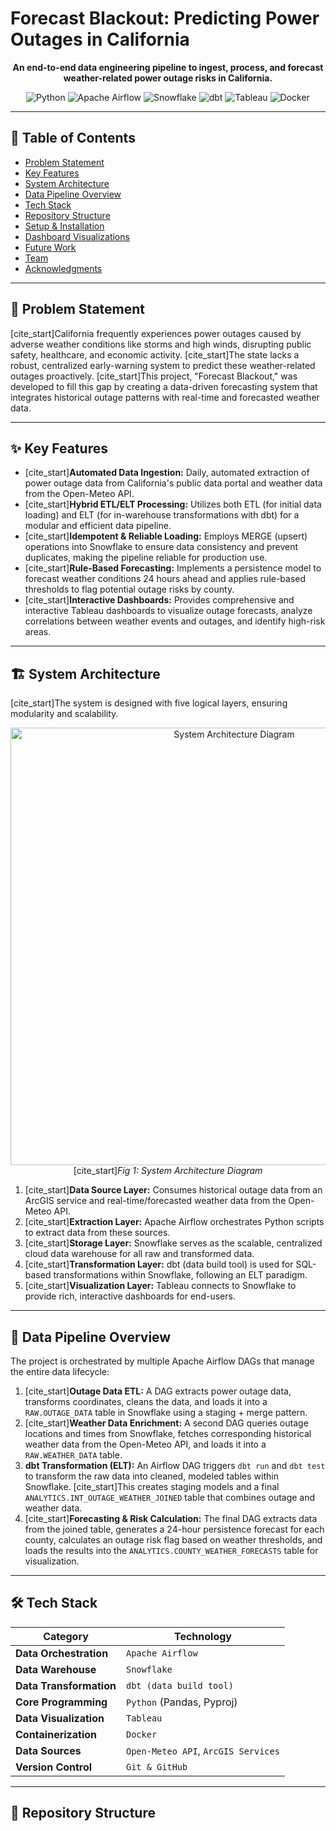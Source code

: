 # Forecast Blackout: Predicting Power Outages in California

<div align="center">
  </div>

<p align="center">
  <strong>An end-to-end data engineering pipeline to ingest, process, and forecast weather-related power outage risks in California.</strong>
</p>

<p align="center">
  <img src="https://img.shields.io/badge/Python-3776AB?style=for-the-badge&logo=python&logoColor=white" alt="Python"/>
  <img src="https://img.shields.io/badge/Apache%20Airflow-017CEE?style=for-the-badge&logo=apacheairflow&logoColor=white" alt="Apache Airflow"/>
  <img src="https://img.shields.io/badge/Snowflake-29B5E8?style=for-the-badge&logo=snowflake&logoColor=white" alt="Snowflake"/>
  <img src="https://img.shields.io/badge/dbt-FF694B?style=for-the-badge&logo=dbt&logoColor=white" alt="dbt"/>
  <img src="https://img.shields.io/badge/Tableau-E97627?style=for-the-badge&logo=tableau&logoColor=white" alt="Tableau"/>
  <img src="https://img.shields.io/badge/Docker-2496ED?style=for-the-badge&logo=docker&logoColor=white" alt="Docker"/>
</p>

---

## 📖 Table of Contents

- [Problem Statement](#-problem-statement)
- [Key Features](#-key-features)
- [System Architecture](#-system-architecture)
- [Data Pipeline Overview](#-data-pipeline-overview)
- [Tech Stack](#-tech-stack)
- [Repository Structure](#-repository-structure)
- [Setup & Installation](#-setup--installation)
- [Dashboard Visualizations](#-dashboard-visualizations)
- [Future Work](#-future-work)
- [Team](#-team)
- [Acknowledgments](#-acknowledgments)

---

## 🎯 Problem Statement

[cite_start]California frequently experiences power outages caused by adverse weather conditions like storms and high winds, disrupting public safety, healthcare, and economic activity. [cite_start]The state lacks a robust, centralized early-warning system to predict these weather-related outages proactively. [cite_start]This project, "Forecast Blackout," was developed to fill this gap by creating a data-driven forecasting system that integrates historical outage patterns with real-time and forecasted weather data.

---

## ✨ Key Features

- [cite_start]**Automated Data Ingestion:** Daily, automated extraction of power outage data from California's public data portal and weather data from the Open-Meteo API.
- [cite_start]**Hybrid ETL/ELT Processing:** Utilizes both ETL (for initial data loading) and ELT (for in-warehouse transformations with dbt) for a modular and efficient data pipeline.
- [cite_start]**Idempotent & Reliable Loading:** Employs MERGE (upsert) operations into Snowflake to ensure data consistency and prevent duplicates, making the pipeline reliable for production use.
- [cite_start]**Rule-Based Forecasting:** Implements a persistence model to forecast weather conditions 24 hours ahead and applies rule-based thresholds to flag potential outage risks by county.
- [cite_start]**Interactive Dashboards:** Provides comprehensive and interactive Tableau dashboards to visualize outage forecasts, analyze correlations between weather events and outages, and identify high-risk areas.

---

## 🏗️ System Architecture

[cite_start]The system is designed with five logical layers, ensuring modularity and scalability.

<div align="center">
  <img src="https://raw.githubusercontent.com/puks0618/DW-Project/main/tableau_exports/system_architecture.png" alt="System Architecture Diagram" width="700"/>
  <br>
  [cite_start]<em>Fig 1: System Architecture Diagram </em>
</div>

1.  [cite_start]**Data Source Layer:** Consumes historical outage data from an ArcGIS service and real-time/forecasted weather data from the Open-Meteo API.
2.  [cite_start]**Extraction Layer:** Apache Airflow orchestrates Python scripts to extract data from these sources.
3.  [cite_start]**Storage Layer:** Snowflake serves as the scalable, centralized cloud data warehouse for all raw and transformed data.
4.  [cite_start]**Transformation Layer:** dbt (data build tool) is used for SQL-based transformations within Snowflake, following an ELT paradigm.
5.  [cite_start]**Visualization Layer:** Tableau connects to Snowflake to provide rich, interactive dashboards for end-users.

---

## 🌊 Data Pipeline Overview

The project is orchestrated by multiple Apache Airflow DAGs that manage the entire data lifecycle:

1.  [cite_start]**Outage Data ETL:** A DAG extracts power outage data, transforms coordinates, cleans the data, and loads it into a `RAW.OUTAGE_DATA` table in Snowflake using a staging + merge pattern.
2.  [cite_start]**Weather Data Enrichment:** A second DAG queries outage locations and times from Snowflake, fetches corresponding historical weather data from the Open-Meteo API, and loads it into a `RAW.WEATHER_DATA` table.
3.  **dbt Transformation (ELT):** An Airflow DAG triggers `dbt run` and `dbt test` to transform the raw data into cleaned, modeled tables within Snowflake. [cite_start]This creates staging models and a final `ANALYTICS.INT_OUTAGE_WEATHER_JOINED` table that combines outage and weather data.
4.  [cite_start]**Forecasting & Risk Calculation:** The final DAG extracts data from the joined table, generates a 24-hour persistence forecast for each county, calculates an outage risk flag based on weather thresholds, and loads the results into the `ANALYTICS.COUNTY_WEATHER_FORECASTS` table for visualization.

---

## 🛠️ Tech Stack

| Category                | Technology                                                              |
| ----------------------- | ----------------------------------------------------------------------- |
| **Data Orchestration** | `Apache Airflow`                                                        |
| **Data Warehouse** | `Snowflake`                                                             |
| **Data Transformation** | `dbt (data build tool)`                                                 |
| **Core Programming** | `Python` (Pandas, Pyproj)                                               |
| **Data Visualization** | `Tableau`                                                               |
| **Containerization** | `Docker`                                                                |
| **Data Sources** | `Open-Meteo API`, `ArcGIS Services`                                       |
| **Version Control** | `Git & GitHub`                                                          |

---

## 📁 Repository Structure
